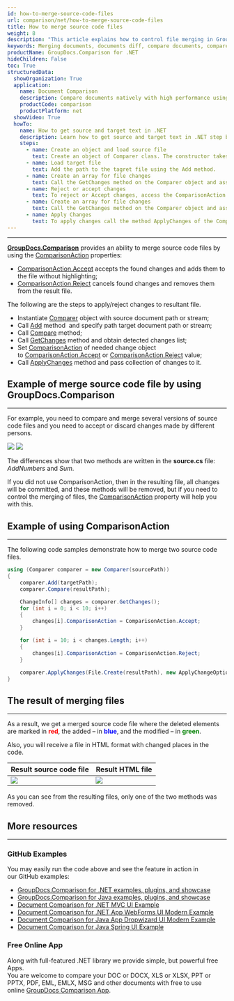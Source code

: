 ```yaml
---
id: how-to-merge-source-code-files
url: comparison/net/how-to-merge-source-code-files
title: How to merge source code files
weight: 8
description: "This article explains how to control file merging in GroupDocs.Comparison for .NET."
keywords: Merging documents, documents diff, compare documents, compare files
productName: GroupDocs.Comparison for .NET
hideChildren: False
toc: True
structuredData:
  showOrganization: True
  application:
    name: Document Comparison
    description: Compare documents natively with high performance using C# language and GroupDocs.Comparison for .NET
    productCode: comparison
    productPlatform: net
  showVideo: True
  howTo:
    name: How to get source and target text in .NET
    description: Learn how to get source and target text in .NET step by step
    steps:
      - name: Create an object and load source file
        text: Create an object of Comparer class. The constructor takes the source file path. You may specify absolute or relative file path as per your requirements.
      - name: Load target file
        text: Add the path to the tagret file using the Add method.
      - name: Create an array for file changes
        text: Call the GetChanges method on the Comparer object and assign the result to an array of type ChangeInfo.
      - name: Reject or accept changes
        text: To reject or Accept changes, access the ComparisonAction field of the array element and set the Reject or Accept value from the enum ComparisonAction.
      - name: Create an array for file changes
        text: Call the GetChanges method on the Comparer object and assign the result to an array of type ChangeInfo.
      - name: Apply Changes
        text: To apply changes call the method ApplyChanges of the Comparer class object. The method takes a file stream parameter of the resulting file and object of ApplyChangeOptions class which should contains a ChangeInfo array.
---
```


---

[**GroupDocs.Comparison**](https://products.groupdocs.com/comparison/net) provides an ability to merge source code files by using the [ComparisonAction](https://reference.groupdocs.com/comparison/net/groupdocs.comparison.result/changeinfo/properties/comparisonaction) properties:

- [ComparisonAction.Accept](https://reference.groupdocs.com/comparison/net/groupdocs.comparison.result/comparisonaction) accepts the found changes and adds them to the file without highlighting;
- [ComparisonAction.Reject](https://reference.groupdocs.com/comparison/net/groupdocs.comparison.result/comparisonaction) cancels found changes and removes them from the result file.

The following are the steps to apply/reject changes to resultant file.

- Instantiate [Comparer](https://reference.groupdocs.com/net/comparison/groupdocs.comparison/comparer) object with source document path or stream;
- Call [Add](https://reference.groupdocs.com/net/comparison/groupdocs.comparison/comparer/methods/add/index) method  and specify path target document path or stream;
- Call [Compare](https://reference.groupdocs.com/net/comparison/groupdocs.comparison/comparer/methods/compare/index) method;
- Call [GetChanges](https://reference.groupdocs.com/net/comparison/groupdocs.comparison/comparer/methods/getchanges/index) method and obtain detected changes list;
- Set [ComparisonAction](https://reference.groupdocs.com/net/comparison/groupdocs.comparison.result/changeinfo/properties/comparisonaction) of needed change object to [ComparisonAction.Accept](https://reference.groupdocs.com/net/comparison/groupdocs.comparison.result/comparisonaction) or [ComparisonAction.Reject](https://reference.groupdocs.com/net/comparison/groupdocs.comparison.result/comparisonaction) value;
- Call [ApplyChanges](https://reference.groupdocs.com/net/comparison/groupdocs.comparison/comparer/methods/applychanges/index) method and pass collection of changes to it.

## Example of merge source code file by using GroupDocs.Comparison

---

For example, you need to compare and merge several versions of source code files and you need to accept or discard changes made by different persons.

![](/comparison/net/images/how-to-merge-source-code-file-source.png)
![](/comparison/net/images/how-to-merge-source-code-file-target.png)

The differences show that two methods are written in the **source.cs** file: _AddNumbers_ and _Sum_.

If you did not use ComparisonAction, then in the resulting file, all changes will be committed, and these methods will be removed, but if you need to control the merging of files, the [ComparisonAction](https://reference.groupdocs.com/comparison/net/groupdocs.comparison.result/changeinfo/properties/comparisonaction) property will help you with this.

## Example of using ComparisonAction

---

The following code samples demonstrate how to merge two source code files.

```csharp
using (Comparer comparer = new Comparer(sourcePath))
{
    comparer.Add(targetPath);
    comparer.Compare(resultPath);

    ChangeInfo[] changes = comparer.GetChanges();
    for (int i = 0; i < 10; i++)
    {
        changes[i].ComparisonAction = ComparisonAction.Accept;
    }

    for (int i = 10; i < changes.Length; i++)
    {
    	changes[i].ComparisonAction = ComparisonAction.Reject;
    }

    comparer.ApplyChanges(File.Create(resultPath), new ApplyChangeOptions { Changes = changes });
}
```

## The result of merging files

---

As a result, we get a merged source code file where the deleted elements are marked in <font color="red">**red**</font>, the added – in <font color="blue">**blue**</font>, and the modified – in <font color="green">**green**</font>.

Also, you will receive a file in HTML format with changed places in the code.

| Result source code file                                                 | Result HTML file                                                          |
| ----------------------------------------------------------------------- | ------------------------------------------------------------------------- |
| ![](/comparison/net/images/how-to-merge-source-code-file-result-CS.png) | ![](/comparison/net/images/how-to-merge-source-code-file-result-HTML.png) |

As you can see from the resulting files, only one of the two methods was removed.

## More resources

---

### GitHub Examples

You may easily run the code above and see the feature in action in our GitHub examples:

- [GroupDocs.Comparison for .NET examples, plugins, and showcase](https://github.com/groupdocs-comparison/GroupDocs.Comparison-for-.NET)
- [GroupDocs.Comparison for Java examples, plugins, and showcase](https://github.com/groupdocs-comparison/GroupDocs.Comparison-for-Java)
- [Document Comparison for .NET MVC UI Example](https://github.com/groupdocs-comparison/GroupDocs.Comparison-for-.NET-MVC)
- [Document Comparison for .NET App WebForms UI Modern Example](https://github.com/groupdocs-comparison/GroupDocs.Comparison-for-.NET-WebForms)
- [Document Comparison for Java App Dropwizard UI Modern Example](https://github.com/groupdocs-comparison/GroupDocs.Comparison-for-Java-Dropwizard)
- [Document Comparison for Java Spring UI Example](https://github.com/groupdocs-comparison/GroupDocs.Comparison-for-Java-Spring)

### Free Online App

Along with full-featured .NET library we provide simple, but powerful free Apps.  
You are welcome to compare your DOC or DOCX, XLS or XLSX, PPT or PPTX, PDF, EML, EMLX, MSG and other documents with free to use online [GroupDocs Comparison App](https://products.groupdocs.app/comparison).
